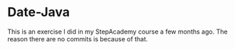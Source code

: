 # Date-Java

This is an exercise I did in my StepAcademy course a few months ago. The reason there are no commits is because of that.
